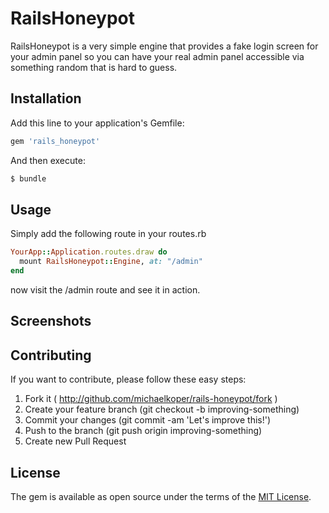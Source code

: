 # RailsHoneypot

RailsHoneypot is a very simple engine that provides a fake login screen for your admin panel so you can have your real admin panel accessible via something random that is hard to guess.

## Installation
Add this line to your application's Gemfile:

```ruby
gem 'rails_honeypot'
```

And then execute:
```bash
$ bundle
```

## Usage

Simply add the following route in your routes.rb

```ruby
YourApp::Application.routes.draw do
  mount RailsHoneypot::Engine, at: "/admin"
end
```

now visit the /admin route and see it in action.

## Screenshots



## Contributing

If you want to contribute, please follow these easy steps:

  1. Fork it ( http://github.com/michaelkoper/rails-honeypot/fork )
  2. Create your feature branch (git checkout -b improving-something)
  3. Commit your changes (git commit -am 'Let's improve this!')
  4. Push to the branch (git push origin improving-something)
  5. Create new Pull Request


## License

The gem is available as open source under the terms of the [MIT License](https://opensource.org/licenses/MIT).
